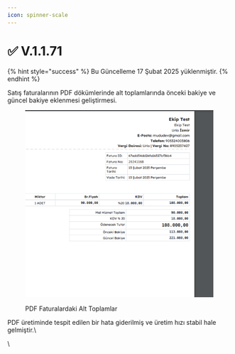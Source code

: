 ```yaml
---
icon: spinner-scale
---
```


# ✅ V.1.1.71

{% hint style="success" %}
Bu Güncelleme 17 Şubat 2025 yüklenmiştir.
{% endhint %}

Satış faturalarının PDF dökümlerinde alt toplamlarında önceki bakiye ve güncel bakiye eklenmesi geliştirmesi.

<div align="left"><figure><img src="../../.gitbook/assets/Ekran Resmi 2025-02-13 14.33.23.png" alt=""><figcaption><p>PDF Faturalardaki Alt Toplamlar</p></figcaption></figure></div>

PDF üretiminde tespit edilen bir hata giderilmiş ve üretim hızı stabil hale gelmiştir.\


\


